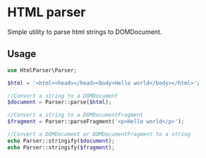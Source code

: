 # HTML parser

Simple utility to parse html strings to DOMDocument.

## Usage

```php
use HtmlParser\Parser;

$html = '<html><head></head><body>Hello world</body></html>';

//Convert a string to a DOMDocument
$document = Parser::parse($html);

//Convert a string to a DOMDocumentFragment
$fragment = Parser::parseFragment('<p>Hello world</p>');

//Convert a DOMDocument or DOMDocumentFragment to a string
echo Parser::stringify($document);
echo Parser::stringify($fragment);
```
